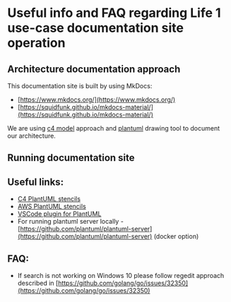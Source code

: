 # Useful info and FAQ regarding Life 1 use-case documentation site operation

## Architecture documentation approach
This documentation site is built by using MkDocs:

- [https://www.mkdocs.org/](https://www.mkdocs.org/)
- [https://squidfunk.github.io/mkdocs-material/](https://squidfunk.github.io/mkdocs-material/)


We are using [c4 model](https://c4model.com/) approach and [plantuml](https://plantuml.com/) drawing tool to document our architecture.

## Running documentation site

## Useful links:

- [C4 PlantUML stencils](https://github.com/RicardoNiepel/C4-PlantUML)
- [AWS PlantUML stencils](https://github.com/awslabs/aws-icons-for-plantuml)
- [VSCode plugin for PlantUML](https://marketplace.visualstudio.com/items?itemName=jebbs.plantuml)
- For running plantuml server locally - [https://github.com/plantuml/plantuml-server](https://github.com/plantuml/plantuml-server) (docker option)

## FAQ:

- If search is not working on Windows 10 please follow regedit approach described in [https://github.com/golang/go/issues/32350](https://github.com/golang/go/issues/32350)